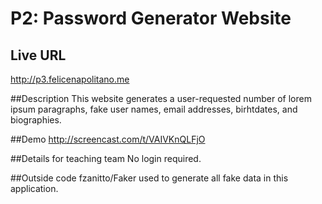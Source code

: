 # P2: Password Generator Website

## Live URL
<http://p3.felicenapolitano.me>

##Description
This website generates a user-requested number of lorem ipsum paragraphs, fake user names, email addresses, birhtdates, and biographies. 

##Demo
http://screencast.com/t/VAIVKnQLFjO

##Details for teaching team
No login required.

##Outside code
fzanitto/Faker used to generate all fake data in this application.

